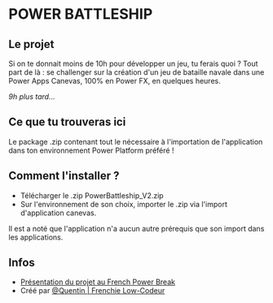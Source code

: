 
# POWER BATTLESHIP

## Le projet
Si on te donnait moins de 10h pour développer un jeu, tu ferais quoi ?
Tout part de là : se challenger sur la création d'un jeu de bataille navale dans une Power Apps Canevas, 100% en Power FX, en quelques heures.

*9h plus tard...*

## Ce que tu trouveras ici

Le package .zip contenant tout le nécessaire à l'importation de l'application dans ton environnement Power Platform préféré !

## Comment l'installer ?

- Télécharger le .zip PowerBattleship_V2.zip
- Sur l'environnement de son choix, importer le .zip via l'import d'application canevas.

Il est a noté que l'application n'a aucun autre prérequis que son import dans les applications.

## Infos

- [Présentation du projet au French Power Break](https://www.linkedin.com/events/frenchpowerbreak-novembre20237129925193807900674/comments/)
- Créé par [@Quentin | Frenchie Low-Codeur](https://github.com/Quentin-FrenchieLowCodeur)



